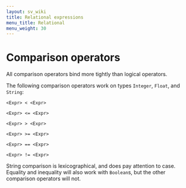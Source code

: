 ```yaml
---
layout: sv_wiki
title: Relational expressions
menu_title: Relational
menu_weight: 30
---
```


# Comparison operators

All comparison operators bind more tightly than logical operators.

The following comparison operators work on types `Integer`,
`Float`, and `String`:

```
<Expr> < <Expr>

<Expr> <= <Expr>

<Expr> > <Expr>

<Expr> >= <Expr>

<Expr> == <Expr>

<Expr> != <Expr>
```

String comparison is lexicographical, and does pay attention to case. Equality and inequality will also work with `Boolean`s, but the other comparison operators will not.
